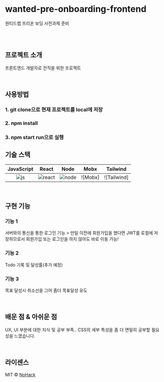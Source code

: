 # wanted-pre-onboarding-frontend
원티드랩 프리온 보딩 사전과제 준비

<p align="center">
  <br>

  <br>
</p>

## 프로젝트 소개

<p align="justify">
프론트엔드 개발자로 전직을 위한 프로젝트
</p>
<br>

## 사용방법
### 1. git clone으로 현재 프로젝트를 local에 저장
### 2. npm install
### 3. npm start run으로 실행

## 기술 스택

| JavaScript |   React  |  Node   |  Mobx   | Tailwind |
| :--------: | :------: | :-----: | :-----: |:--------:|
|   ![js]    | ![react] | ![node] | ![Mobx] |![Tailwind]|

<br>

## 구현 기능

### 기능 1
  서버와의 통신을 통한 로그인 기능 > 만일 이전에 회원가입을 했다면 JWT를 로컬에 저장하므로서 회원가입 또는 로그인을 하지 않아도 바로 이동 가능!
### 기능 2
  Todo 기록 및 달성률(추가 예정)
### 기능 3
  목표 달성시 취소선을 그어 좀더 목표달성 유도


<br>

## 배운 점 & 아쉬운 점

<p align="justify">
  UX, UI 부분에 대한 지식 및 공부 부족.. CSS의 세부 특성을 좀 더 면밀히 공부할 필요성을 느꼈습니다.
</p>

<br>

## 라이센스

MIT &copy; [NoHack](mailto:lbjp114@gmail.com)

<!-- Stack Icon Refernces -->

[js]: /images/stack/javascript.svg
[ts]: /images/stack/typescript.svg
[react]: /images/stack/react.svg
[node]: /images/stack/node.svg

